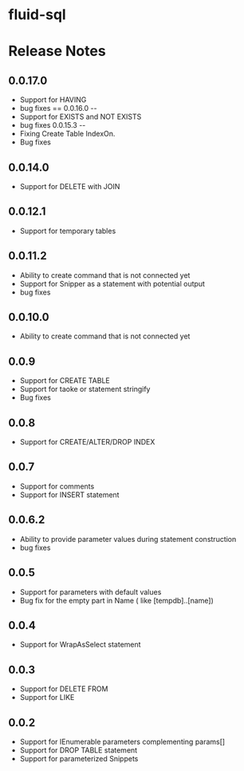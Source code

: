 fluid-sql
=========


Release Notes
==
0.0.17.0
--
* Support for HAVING
* bug fixes
==
0.0.16.0
--
* Support for EXISTS and NOT EXISTS
* bug fixes
0.0.15.3
--
* Fixing Create Table IndexOn.
* Bug fixes

0.0.14.0
--
* Support for DELETE with JOIN

0.0.12.1
--
* Support for temporary tables

0.0.11.2
--
* Ability to create command that is not connected yet
* Support for Snipper as a statement with potential output
* bug fixes

0.0.10.0
--
* Ability to create command that is not connected yet

0.0.9
--
* Support for CREATE TABLE
* Support for taoke or statement stringify
* Bug fixes

0.0.8
--
* Support for CREATE/ALTER/DROP INDEX

0.0.7
--
* Support for comments
* Support for INSERT statement

0.0.6.2
--
* Ability to provide parameter values during statement construction
* bug fixes

0.0.5
--
* Support for parameters with default values
* Bug fix for the empty part in Name ( like [tempdb]..[name])

0.0.4
--
* Support for WrapAsSelect statement

0.0.3
--
* Support for DELETE FROM
* Support for LIKE

0.0.2
--
* Support for IEnumerable parameters complementing params[]
* Support for DROP TABLE statement
* Support for parameterized Snippets
